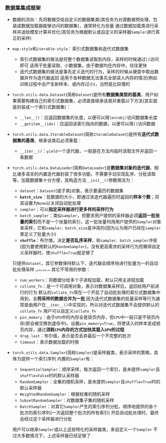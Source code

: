 ### 数据集集成框架

- 数据的流向：先将数据交给自定义的数据集类(其任务为对源数据预处理，包装成数据加载器能够访问的数据集)，通常转化为张量
  通过数据加载类进行采样并送给模型计算并优化(其任务为根据默认或自定义的采样器`Sampler`进行真正的采样)

- `map-style`和`iterable-style`：索引式数据集和迭代式数据集

  - 索引式数据集的做法是将整个数据集读取到内存，采样的时候通过`[]`访问即可
    适用于批量读取、小数据集，由于数据均在内存中，往往更快
  - 迭代式数据集的做法是事先定义迭代的行为，采样的时候从硬盘中取出数据并作为迭代器返回
    适用于各种数据无法事先全部读入内存的情况(例如训练过程中会产生新样本、或内存过小)，当然是比较慢的

- `torch.utils.data.Dataset`(简称`Dataset`)是所有**数据集类型的基类**，用户如果需要构建自己的索引式数据集，必须直接继承该类并重载以下方法(其实就是封装成一个索引式数据集)：

  - `__len__()`：应返回数据集的长度，以便可以用`len(obj)`访问数据集长度
  - `__getitem__(idx)`：应返回该索引指向的数据，以便可以用`[]`访问数据

- `torch.utils.data.IterableDataset`(简称`IterableDataset`)是所有**迭代式数据集的基类**，继承该类后必须重载：

  - `__iter__()`：`yield`一个迭代器，一般是在方法内临时读取文件并返回一条数据

- `torch.utils.data.DataLoader`(简称`DataLoader`)是**数据集对象的迭代器**，相比诸多语言的内置迭代器封装了很多功能，不需要手动实现乱序、分批读取等，加载数据集十分方便，其构造方法`__init__()`参数用法为：

  - `dataset`：`Dataset`(或子类)对象，表示要遍历的数据集
  - **`batch_size`**：批数据的大小，即通过该迭代器遍历时返回的**样本个数**；将其设置为`None`以关闭自动批处理
  - `sampler`：可以**指定采样器进行更多样的采样行为**
  - `batch_sampler`：类似`sampler`，但要求用户提供的采样器必须**返回一批张量的索引**而不是一个张量的索引，这一批张量均用用户提供的`Sampler`对象来采样，它和`sampler、batch_size`是冲突的(因为认为用户已经在`sampler`里定义了批量大小)
  - **`shuffle`**：布尔值，决定**是否乱序采样**，和`sampler、batch_sampler`冲突(因为要使用默认的`RandomSampler`)，没有更高需求的采样行为而懒得自定义采样器时，使`shuffle=True`就足够了

  只提供`dataset`，其它参数保持默认下，迭代器会顺序地进行批量为一的自动批处理采样
  <img src=".\pictures\DataLoader_init.png" alt="DataLoader_init" style="zoom:40%;" />
  其它不常用的参数：

  - `num_workers`：将数据分给多个子进程加载，默认只用主进程加载
  - `collate_fn`：是一个可调用对象，表示对数据集采样后，返回给用户前进行的行为
    默认的`collate_fn`常在一个开启了自动批处理的索引式数据集中用到，会**将采样的数据合并为一批**
    因为迭代式数据集的批量采样等行为通常是由用户在`__iter__()`中实现的，所以对迭代式数据集不会提供默认的`collate_fn`
    用户可以自定义`collate_fn`
  - `pin_memory`：由于`GPU`中的内存全是锁页内存，但`CPU`中一般只是不锁页内存(即会被交换到虚存中)，设置`pin_memory=True`，将使读入的样本变成锁页内存，通过**消耗`CPU`内存的方式加快其载入`GPU`的过程**
  - `drop_last`：布尔值，表示是否丢弃最后一个不完整的批次
  - `timeout`：表示数据加载的时限

- `torch.utils.data.Sampler`(简称`Sampler`)是采样器类，表示采样的策略，具体为提供一个索引序列
  内置的`Sampler`有：

  - `SequentialSampler`：顺序采样，每次返回一个索引，是未提供`sampler`且`shuffle=False`时的默认采样器
  - `RandomSampler`：全集的随机采样，是未提供`sampler`且`shuffle=True`时的默认采样器
  - `WeightedRandomSampler`：根据权重的随机采样
  - `SubsetRandomSampler`：对数据集子集的随机采样
  - `BatchSampler`：对其它`Sampler`产生的索引序列分批，顺序地提供的各个批次的索引序列(一次返回整个批次的所有索引)
    开启自动批处理时，最终会经过这个采样器进行分批

  用户可以继承`Sampler`或以上这些特化的采样器类，来自定义一个`Sampler`
  不过大多数情况下，上述采样器已经足够了

